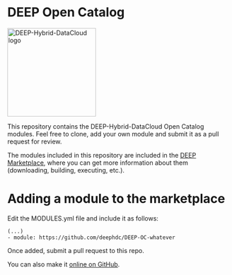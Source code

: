 # DEEP Open Catalog

<img src="https://marketplace.deep-hybrid-datacloud.eu/images/logo-deep.png" width=200 alt="DEEP-Hybrid-DataCloud logo"/>

This repository contains the DEEP-Hybrid-DataCloud Open Catalog modules. Feel
free to clone, add your own module and submit it as a pull request for review.

The modules included in this repository are included in the
[DEEP Marketplace](https://marketplace.deep-hybrid-datacloud.eu), where you can
get more information about them (downloading, building, executing, etc.).

# Adding a module to the marketplace

Edit the MODULES.yml file and include it as follows:

    (...)
    - module: https://github.com/deephdc/DEEP-OC-whatever

Once added, submit a pull request to this repo.

You can also make it [online on GitHub](https://github.com/deephdc/deep-oc/edit/master/MODULES.yml).
